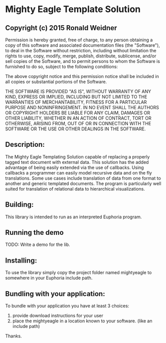 # Mighty Eagle Template Solution
## Copyright (c) 2015 Ronald Weidner

Permission is hereby granted, free of charge, to any person obtaining a 
copy of this software and associated documentation files (the "Software"), 
to deal in the Software without restriction, including without limitation 
the rights to use, copy, modify, merge, publish, distribute, sublicense, 
and/or sell copies of the Software, and to permit persons to whom the 
Software is furnished to do so, subject to the following conditions:

The above copyright notice and this permission notice shall be included 
in all copies or substantial portions of the Software.

THE SOFTWARE IS PROVIDED "AS IS", WITHOUT WARRANTY OF ANY KIND, EXPRESS 
OR IMPLIED, INCLUDING BUT NOT LIMITED TO THE WARRANTIES OF 
MERCHANTABILITY, FITNESS FOR A PARTICULAR PURPOSE AND NONINFRINGEMENT. 
IN NO EVENT SHALL THE AUTHORS OR COPYRIGHT HOLDERS BE LIABLE FOR ANY 
CLAIM, DAMAGES OR OTHER LIABILITY, WHETHER IN AN ACTION OF CONTRACT, 
TORT OR OTHERWISE, ARISING FROM, OUT OF OR IN CONNECTION WITH THE 
SOFTWARE OR THE USE OR OTHER DEALINGS IN THE SOFTWARE.

## Description:
The Mighty Eagle Templating Solution capable of replacing a properly tagged text document with external data.  This solution has the added advantage of being easily extended via the use of callbacks.  Using callbacks a programmer can easily model recursive data and on the fly translations.  Some use cases include translation of data from one format to another and generic templated documents.  The program is particularly well suited for translation of relational data to hierarchical visualizations.

## Building:
This library is intended to run as an interpreted Euphoria program.  

## Running the demo
TODO: Write a demo for the lib.

## Installing:
To use the library simply copy the project folder named mightyeagle to somewhere in your Euphoria include path.

## Bundling with your application:

To bundle with your application you have at least 3 choices:

1. provide download instructions for your user
2. place the mightyeagle in a location known to your software.  (like an  include path)

Thanks.

